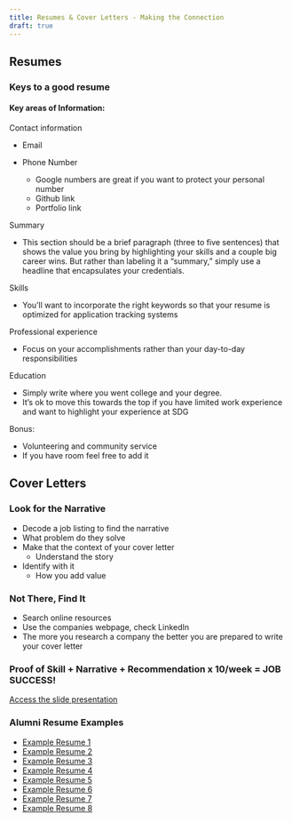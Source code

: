 ```yaml
---
title: Resumes & Cover Letters - Making the Connection
draft: true
---
```


## Resumes

### Keys to a good resume

#### Key areas of Information:

Contact information

- Email
- Phone Number

  - Google numbers are great if you want to protect your personal number
  - Github link
  - Portfolio link

Summary

- This section should be a brief paragraph (three to five sentences) that shows the value you bring by highlighting your skills and a couple big career wins. But rather than labeling it a “summary,” simply use a headline that encapsulates your credentials.

Skills

- You’ll want to incorporate the right keywords so that your resume is optimized for application tracking systems

Professional experience

- Focus on your accomplishments rather than your day-to-day responsibilities

Education

- Simply write where you went college and your degree.
- It’s ok to move this towards the top if you have limited work experience and want to highlight your experience at SDG

Bonus:

- Volunteering and community service
- If you have room feel free to add it

## Cover Letters

### Look for the Narrative

- Decode a job listing to find the narrative
- What problem do they solve
- Make that the context of your cover letter
  - Understand the story
- Identify with it
  - How you add value

### Not There, Find It

- Search online resources
- Use the companies webpage, check LinkedIn
- The more you research a company the better you are prepared to write your cover letter

### Proof of Skill + Narrative + Recommendation x 10/week = JOB SUCCESS!

[Access the slide presentation](./assets/resumes-cover-letters.pdf)

### Alumni Resume Examples

- [Example Resume 1](./assets/example-resumes/ResumeExample1.pdf)
- [Example Resume 2](./assets/example-resumes/ResumeExample2.pdf)
- [Example Resume 3](./assets/example-resumes/ResumeExample3.pdf)
- [Example Resume 4](./assets/example-resumes/ResumeExample4.pdf)
- [Example Resume 5](./assets/example-resumes/ResumeExample5.pdf)
- [Example Resume 6](./assets/example-resumes/ResumeExample6.pdf)
- [Example Resume 7](./assets/example-resumes/ResumeExample7.pdf)
- [Example Resume 8](./assets/example-resumes/ResumeExample8.pdf)
